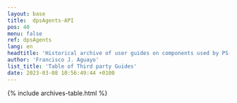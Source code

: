 ```yaml
---
layout: base
title:  dpsAgents-API
pos: 40
menu: false
ref: dpsAgents
lang: en
headtitle: 'Historical archive of user guides on components used by PS-Agents'
author: 'Francisco J. Aguayo'
list_title: 'Table of Third party Guides'
date: 2023-03-08 10:56:49:44 +0100
---
```


{% include archives-table.html %}

